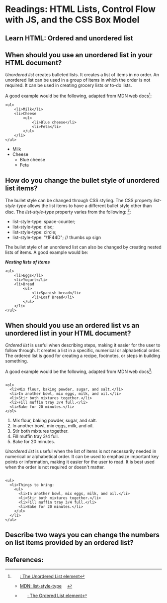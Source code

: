 # Readings: HTML Lists, Control Flow with JS, and the CSS Box Model

## Learn HTML: Ordered and unordered list

## When should you use an unordered list in your HTML document?

*Unordered list* creates bulleted lists. It creates a list of items in no order. An unordered list can be used in a group of items in which the order is not required. It can be used in creating grocery lists or to-do lists. 

A good example would be the following, adapted from MDN web docs[^2]:

``` 
<ul>
    <li>Milk</li>
    <li>Cheese
        <ul>
            <li>Blue cheese</li>
            <li>Feta</li>
        </ul>
    </li>
</ul>

```

- Milk
- Cheese
  - Blue cheese
  - Feta
  


## How do you change the bullet style of unordered list items?

The bullet style can be changed through CSS styling. The CSS property *list-style-type* allows the list items to have a different bullet style other than disc. The *list-style-type* property varies from the following: [^3]:

- list-style-type: space-counter;
- list-style-type: disc;
- list-style-type: circle;
- list-style-type: "\1F44D"; // thumbs up sign

The bullet style of an unordered list can also be changed by creating nested lists of items. A good example would be:

***Nesting lists of items***

```
<ul>
    <li>Eggs</li>
    <li>Yogurt</li>
    <li>Bread
        <ul>
            <li>Spanish bread</li>
            <li>Loaf Bread</li>
        </ul>
    </li>
</ul>
```


## When should you use an ordered list vs an unordered list in your HTML document?

*Ordered list* is useful when describing steps, making it easier for the user to follow through. It creates a list in a specific, numerical or alphabetical order. The ordered list is good for creating a recipe, footnotes, or steps in building something. 

A good example would be the following, adapted from MDN web docs[^1]:

``` 

<ol>
  <li>Mix flour, baking powder, sugar, and salt.</li>
  <li>In another bowl, mix eggs, milk, and oil.</li>
  <li>Stir both mixtures together.</li>
  <li>Fill muffin tray 3/4 full.</li>
  <li>Bake for 20 minutes.</li>
</ol>

```

1. Mix flour, baking powder, sugar, and salt.
2. In another bowl, mix eggs, milk, and oil.
3. Stir both mixtures together.
4. Fill muffin tray 3/4 full.
5. Bake for 20 minutes.


*Unordered list* is useful when the list of items is not necessarily needed in numerical or alphabetical order. It can be used to emphasize important key points or information, making it easier for the user to read. It is best used when the order is not required or doesn't matter.

``` 

<ul>
  <li>Things to bring:
    <ul>
      <li>In another bowl, mix eggs, milk, and oil.</li>
      <li>Stir both mixtures together.</li>
      <li>Fill muffin tray 3/4 full.</li>
      <li>Bake for 20 minutes.</li>
    </ul>
  </li>
</ul>

```


## Describe two ways you can change the numbers on list items provided by an ordered list?



## References:

[^1]: [<ol>: The Ordered List element](https://developer.mozilla.org/en-US/docs/Web/HTML/Element/ol)
[^2]: [<ul>: The Unordered List element](https://developer.mozilla.org/en-US/docs/Web/HTML/Element/ul)
[^3]: [MDN: list-style-type](https://developer.mozilla.org/en-US/docs/Web/CSS/list-style-type)
 
